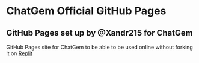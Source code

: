 # ChatGem Official GitHub Pages
## GitHub Pages set up by @Xandr215 for ChatGem
GitHub Pages site for ChatGem to be able to be used online without forking it on [Replit](https://replit.com/@zspocter15/ChatGenie)
